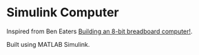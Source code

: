 # Simulink Computer

Inspired from Ben Eaters [Building an 8-bit breadboard 
computer!](https://www.youtube.com/playlist?list=PLowKtXNTBypGqImE405J2565dvjafglHU). 

Built using MATLAB Simulink.
